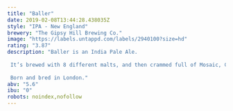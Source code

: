 ```yaml
---
title: "Baller"
date: 2019-02-08T13:44:28.438035Z
style: "IPA - New England"
brewery: "The Gipsy Hill Brewing Co."
image: "https://labels.untappd.com/labels/2940100?size=hd"
rating: "3.87"
description: "Baller is an India Pale Ale.  It’s brewed with 8 different malts, and then crammed full of Mosaic, Citra and Ekuanot hops. It’s a big punchy, juicy hop bomb.  Born and bred in London."
abv: "5.6"
ibu: "0"
robots: noindex,nofollow
---
```


